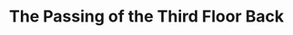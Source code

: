 ---
title: The Passing of the Third Floor Back
year: 1926
opening_date: 1926-12-23
closing_date: 
layout: productions
image:
image_caption:
image_credit:
playbill:
category:
details:
  Theatre: Theatre Jacksonville
cast:
  The Stret Singer: Berte Long-Knoche
  Jape Samuels: Charleston Kennedy
  Mrs. De Hooley: Charlotte Bowden Perry
  The Stranger: Douglas B. Leatherbury
  Joey Wright: Eugene LeaMond
  Major Tompkins: Frederick G. Pumpelly
  Mrs. Sharpe: Julia C. Tyler
  Miss Kite: Marguerite Culp
  Vivian: Mary Hardin Vaught
  Christopher Pennyh: N.M. Ulsch
  Harry Larkcom: Theodore E. Oberdorfer
  Stasia: Birsa Shepard
  Mrs. Tompkins: Maude L. Bowie
crew:
  Props: Beatrice Peiser
  Director: Birsa Shepard
  Stage Manager: Charles DePencier
external_links:
---